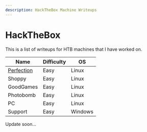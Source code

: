 ```yaml
---
description: HackTheBox Machine Writeups
---
```


# HackTheBox

This is a list of writeups for HTB machines that I have worked on.

| Name                                                                              | Difficulty | OS      |
| --------------------------------------------------------------------------------- | ---------- | ------- |
| [Perfection](https://www.linuxsec.org/2024/06/hackthebox-perfection-writeup.html) | Easy       | Linux   |
| Shoppy                                                                            | Easy       | Linux   |
| GoodGames                                                                         | Easy       | Linux   |
| Photobomb                                                                         | Easy       | Linux   |
| PC                                                                                | Easy       | Linux   |
| Support                                                                           | Easy       | Windows |

Update soon...
